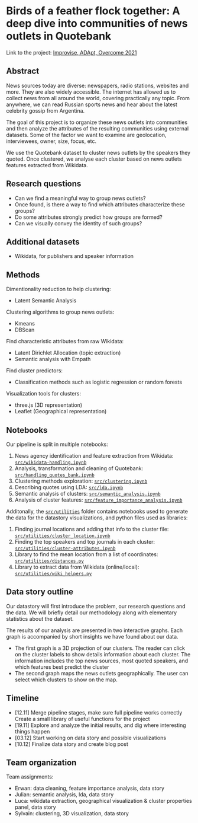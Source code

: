 # Birds of a feather flock together: A deep dive into communities of news outlets in Quotebank

Link to the project: [Improvise, ADApt, Overcome 2021](https://ada2021.sylvainkuchen.net)


## Abstract

News sources today are diverse: newspapers, radio stations, websites and more. They are also widely accessible. The internet has allowed us to collect news from all around the world, covering practically any topic. From anywhere, we can read Russian sports news and hear about the latest celebrity gossip from Argentina.

The goal of this project is to organize these news outlets into communities and then analyze the attributes of the resulting communities
using external datasets. Some of the factor we want to examine are geolocation, interviewees, owner, size, focus, etc.

We use the Quotebank dataset to cluster news outlets by the speakers they quoted. Once clustered, we analyse each cluster based on news outlets features extracted from Wikidata. 

## Research questions

- Can we find a meaningful way to group news outlets?
- Once found, is there a way to find which attributes characterize these groups?
- Do some attributes strongly predict how groups are formed?
- Can we visually convey the identity of such groups?


## Additional datasets

- Wikidata, for publishers and speaker information 

## Methods

Dimentionality reduction to help clustering:
- Latent Semantic Analysis

Clustering algorithms to group news outlets:
- Kmeans
- DBScan

Find characteristic attributes from raw Wikidata:
- Latent Dirichlet Allocation (topic extraction)
- Semantic analysis with Empath

Find cluster predictors:
- Classification methods such as logistic regression or random forests

Visualization tools for clusters:
- three.js (3D representation)
- Leaflet (Geographical representation)


## Notebooks

Our pipeline is split in multiple notebooks:

1. News agency identification and feature extraction from Wikidata:
   [`src/wikidata-handling.ipynb`](https://github.com/epfl-ada/ada-2021-project-improvise-adapt-overcome/blob/master/src/wikidata-handling.ipynb)
2. Analysis, transformation and cleaning of Quotebank:
   [`src/handling_quotes_bank.ipynb`](https://github.com/epfl-ada/ada-2021-project-improvise-adapt-overcome/blob/master/src/handling_quotes_bank.ipynb)
3. Clustering methods exploration:
   [`src/clustering.ipynb`](https://github.com/epfl-ada/ada-2021-project-improvise-adapt-overcome/blob/master/src/clustering.ipynb)
4. Describing quotes using LDA:
   [`src/lda.ipynb`](https://github.com/epfl-ada/ada-2021-project-improvise-adapt-overcome/blob/master/src/lda.ipynb)
5. Semantic analysis of clusters:
   [`src/semantic_analysis.ipynb`](https://github.com/epfl-ada/ada-2021-project-improvise-adapt-overcome/blob/master/src/semantic_analysis.ipynb)
6. Analysis of cluster features:
   [`src/feature_importance_analysis.ipynb`](https://github.com/epfl-ada/ada-2021-project-improvise-adapt-overcome/blob/master/src/feature_importance_analysis.ipynb)

Additonally, the [`src/utilities`](https://github.com/epfl-ada/ada-2021-project-improvise-adapt-overcome/tree/master/src/utilities) folder contains notebooks used to generate the data for the datastory visualizations, and python files used as libraries:
1. Finding journal locations and adding that info to  the cluster file: 
[`src/utilities/cluster_location.ipynb`](https://github.com/epfl-ada/ada-2021-project-improvise-adapt-overcome/blob/master/src//utilities/cluster_location.ipynb)
2. Finding the top speakers and top journals in each cluster: 
[`src/utilities/cluster-attributes.ipynb`](https://github.com/epfl-ada/ada-2021-project-improvise-adapt-overcome/blob/master/src//utilities/cluster-attributes.ipynb)
3. Library to find the mean location from a list of coordinates: 
[`src/utilities/distances.py`](https://github.com/epfl-ada/ada-2021-project-improvise-adapt-overcome/blob/master/src//utilities/distances.py)
4. Library to extract data from Wikidata (online/local): 
[`src/utilities/wiki_helpers.py`](https://github.com/epfl-ada/ada-2021-project-improvise-adapt-overcome/blob/master/src//utilities/wiki_helpers.py)

## Data story outline

Our datastory will first introduce the problem, our research questions and the data. We will briefly detail our methodology along with elementary statistics about the dataset.  

The results of our analysis are presented in two interactive graphs. Each graph is accompanied by short insights we have found about our data.
- The first graph is a 3D projection of our clusters. The reader can click on the cluster labels to show details information about each cluster. The information includes the top news sources, most quoted speakers, and which features best predict the cluster 
- The second graph maps the news outlets geographically. The user can select which clusters to show on the map.


## Timeline

- [12.11] Merge pipeline stages, make sure full pipeline works correctly
          Create a small library of useful functions for the project
- [19.11] Explore and analyze the initial results, and dig where interesting things happen
- [03.12] Start working on data story and possible visualizations
- [10.12] Finalize data story and create blog post

## Team organization

Team assignments:
- Erwan: data cleaning, feature importance analysis, data story
- Julian: semantic analysis, lda, data story
- Luca: wikidata extraction, geographical visualization & cluster properties panel, data story
- Sylvain: clustering, 3D visualization, data story
